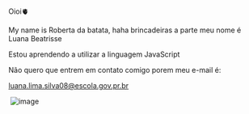 Oioi🫀

My name is Roberta da batata, haha brincadeiras a parte meu nome é Luana Beatrisse

Estou aprendendo a utilizar a linguagem JavaScript

Não quero que entrem em contato comigo porem meu e-mail é:

luana.lima.silva08@escola.gov.pr.br

![]()
![image](https://github.com/user-attachments/assets/2b86764c-44df-4c3b-8022-8179e61c4f83)

